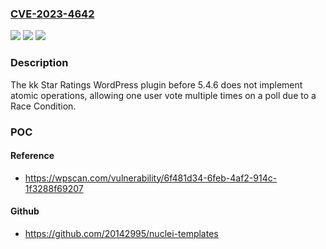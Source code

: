### [CVE-2023-4642](https://cve.mitre.org/cgi-bin/cvename.cgi?name=CVE-2023-4642)
![](https://img.shields.io/static/v1?label=Product&message=kk%20Star%20Ratings&color=blue)
![](https://img.shields.io/static/v1?label=Version&message=0%3C%205.4.6%20&color=brighgreen)
![](https://img.shields.io/static/v1?label=Vulnerability&message=CWE-362%20Race%20Condition%20(Concurrent%20Execution%20using%20Shared%20Resource%20with%20Improper%20Synchronization)&color=brighgreen)

### Description

The kk Star Ratings WordPress plugin before 5.4.6 does not implement atomic operations, allowing one user vote multiple times on a poll due to a Race Condition.

### POC

#### Reference
- https://wpscan.com/vulnerability/6f481d34-6feb-4af2-914c-1f3288f69207

#### Github
- https://github.com/20142995/nuclei-templates

